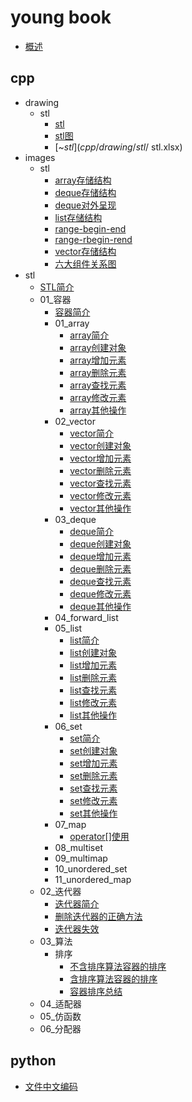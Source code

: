 
# young book

* [概述](README.md)

## cpp

* drawing
    * stl
        * [stl](cpp/drawing/stl/stl.xlsx)
        * [stl图](cpp/drawing/stl/stl图.eddx)
        * [~$stl](cpp/drawing/stl/~$stl.xlsx)
* images
    * stl
        * [array存储结构](cpp/images/stl/array存储结构.png)
        * [deque存储结构](cpp/images/stl/deque存储结构.png)
        * [deque对外呈现](cpp/images/stl/deque对外呈现.png)
        * [list存储结构](cpp/images/stl/list存储结构.png)
        * [range-begin-end](cpp/images/stl/range-begin-end.svg)
        * [range-rbegin-rend](cpp/images/stl/range-rbegin-rend.svg)
        * [vector存储结构](cpp/images/stl/vector存储结构.png)
        * [六大组件关系图](cpp/images/stl/六大组件关系图.png)
* stl
    * [STL简介](cpp/stl/00_STL简介.md)
    * 01_容器
        * [容器简介](cpp/stl/01_容器/00_容器简介.md)
        * 01_array
            * [array简介](cpp/stl/01_容器/01_array/01_array简介.md)
            * [array创建对象](cpp/stl/01_容器/01_array/02_array创建对象.md)
            * [array增加元素](cpp/stl/01_容器/01_array/03_array增加元素.md)
            * [array删除元素](cpp/stl/01_容器/01_array/04_array删除元素.md)
            * [array查找元素](cpp/stl/01_容器/01_array/05_array查找元素.md)
            * [array修改元素](cpp/stl/01_容器/01_array/06_array修改元素.md)
            * [array其他操作](cpp/stl/01_容器/01_array/07_array其他操作.md)
        * 02_vector
            * [vector简介](cpp/stl/01_容器/02_vector/01_vector简介.md)
            * [vector创建对象](cpp/stl/01_容器/02_vector/02_vector创建对象.md)
            * [vector增加元素](cpp/stl/01_容器/02_vector/03_vector增加元素.md)
            * [vector删除元素](cpp/stl/01_容器/02_vector/04_vector删除元素.md)
            * [vector查找元素](cpp/stl/01_容器/02_vector/05_vector查找元素.md)
            * [vector修改元素](cpp/stl/01_容器/02_vector/06_vector修改元素.md)
            * [vector其他操作](cpp/stl/01_容器/02_vector/07_vector其他操作.md)
        * 03_deque
            * [deque简介](cpp/stl/01_容器/03_deque/01_deque简介.md)
            * [deque创建对象](cpp/stl/01_容器/03_deque/02_deque创建对象.md)
            * [deque增加元素](cpp/stl/01_容器/03_deque/03_deque增加元素.md)
            * [deque删除元素](cpp/stl/01_容器/03_deque/04_deque删除元素.md)
            * [deque查找元素](cpp/stl/01_容器/03_deque/05_deque查找元素.md)
            * [deque修改元素](cpp/stl/01_容器/03_deque/06_deque修改元素.md)
            * [deque其他操作](cpp/stl/01_容器/03_deque/07_deque其他操作.md)
        * 04_forward_list
        * 05_list
            * [list简介](cpp/stl/01_容器/05_list/01_list简介.md)
            * [list创建对象](cpp/stl/01_容器/05_list/02_list创建对象.md)
            * [list增加元素](cpp/stl/01_容器/05_list/03_list增加元素.md)
            * [list删除元素](cpp/stl/01_容器/05_list/04_list删除元素.md)
            * [list查找元素](cpp/stl/01_容器/05_list/05_list查找元素.md)
            * [list修改元素](cpp/stl/01_容器/05_list/06_list修改元素.md)
            * [list其他操作](cpp/stl/01_容器/05_list/07_list其他操作.md)
        * 06_set
            * [set简介](cpp/stl/01_容器/06_set/01_set简介.md)
            * [set创建对象](cpp/stl/01_容器/06_set/02_set创建对象.md)
            * [set增加元素](cpp/stl/01_容器/06_set/03_set增加元素.md)
            * [set删除元素](cpp/stl/01_容器/06_set/04_set删除元素.md)
            * [set查找元素](cpp/stl/01_容器/06_set/05_set查找元素.md)
            * [set修改元素](cpp/stl/01_容器/06_set/06_set修改元素.md)
            * [set其他操作](cpp/stl/01_容器/06_set/07_set其他操作.md)
        * 07_map
            * [operator[]使用](cpp/stl/01_容器/07_map/operator[]使用.md)
        * 08_multiset
        * 09_multimap
        * 10_unordered_set
        * 11_unordered_map
    * 02_迭代器
        * [迭代器简介](cpp/stl/02_迭代器/00_迭代器简介.md)
        * [删除迭代器的正确方法](cpp/stl/02_迭代器/删除迭代器的正确方法.md)
        * [迭代器失效](cpp/stl/02_迭代器/迭代器失效.md)
    * 03_算法
        * 排序
            * [不含排序算法容器的排序](cpp/stl/03_算法/排序/01_不含排序算法容器的排序.md)
            * [含排序算法容器的排序](cpp/stl/03_算法/排序/02_含排序算法容器的排序.md)
            * [容器排序总结](cpp/stl/03_算法/排序/03_容器排序总结.md)
    * 04_适配器
    * 05_仿函数
    * 06_分配器

## python

* [文件中文编码](python/文件中文编码.md)
